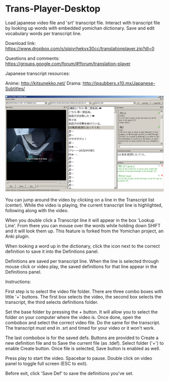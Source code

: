# Trans-Player-Desktop

Load japanese video file and 'srt' transcript file.
Interact with transcript file by looking up words with embedded yomichan dictionary.
Save and edit vocabulary words per transcript line.

Download link: https://www.dropbox.com/s/sipivrhekvx30cc/translationplayer.zip?dl=0

Questions and comments: https://groups.google.com/forum/#!forum/translation-player

Japanese transcript resources:

Anime: http://kitsunekko.net/ 
Drama: http://jpsubbers.x10.mx/Japanese-Subtitles/

![ScreenShot](2015-02-28_210645.png)

You can jump around the video by clicking on a line in the Transcript list (center). While the video is playing, the current transcript line is highlighted, following along with the video.

When you double click a Transcript line it will appear in the box 'Lookup Line'. From there you can mouse over the words while holding down SHIFT and it will look them up. This feature is forked from the Yomichan project, an Anki plugin. 

When looking a word up in the dictionary, click the icon next to the correct definition to save it into the Definitions panel.

Definitions are saved per transcript line. When the line is selected through mouse click or video play, the saved definitions for that line appear in the Definitions panel.

Instructions:

First step is to select the video file folder. There are three combo boxes with little '+' buttons. The first box selects the video, the second box selects the transcript, the third selects definitions folder.

Set the base folder by pressing the + button. It will allow you to select the folder on your computer where the video is. Once done, open the combobox and select the correct video file. Do the same for the transcript. The transcript must end in .srt and timed for your video or it won't work.

The last combobox is for the saved defs. Buttons are provided to Create a new definition file and to Save the current file (as .tdef). Select folder ('+') to enable Create button. Once file is selected, Save button is enabled as well.

Press play to start the video. Spacebar to pause. Double click on video panel to toggle full screen (ESC to exit).

Before exit, click 'Save Def' to save the definitions you've set.

